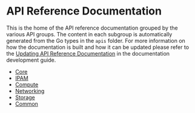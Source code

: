 # API Reference Documentation

This is the home of the API reference documentation grouped by the various API groups. The content in each subgroup is
automatically generated from the Go types in the `apis` folder. For more information on how the documentation is built
and how it can be updated please refer to
the [Updating API Reference Documentation](/development/documentation/#api-reference-documentation)
in the documentation development guide.

* [Core](../core)
* [IPAM](../ipam)
* [Compute](../compute)
* [Networking](../networking)
* [Storage](../storage)
* [Common](../common)
